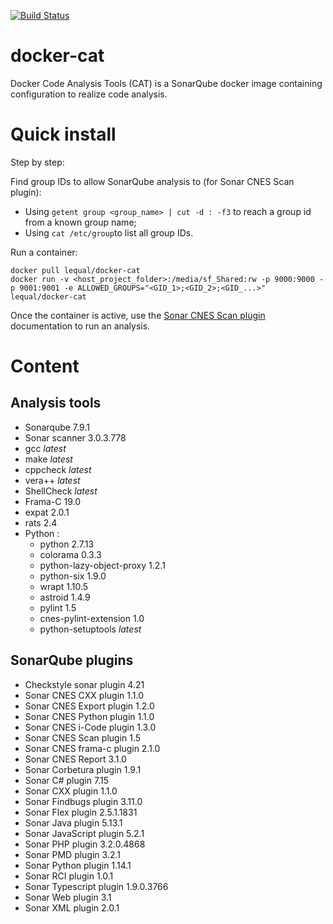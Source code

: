 [![Build Status](https://travis-ci.org/lequal/docker-cat.svg?branch=master)](https://travis-ci.org/lequal/docker-cat)
# docker-cat
Docker Code Analysis Tools (CAT) is a SonarQube docker image containing configuration to realize code analysis.

# Quick install
Step by step: 

Find group IDs to allow SonarQube analysis to (for Sonar CNES Scan plugin):
* Using `getent group <group_name> | cut -d : -f3` to reach a group id from a known group name;
* Using `cat /etc/group`to list all group IDs.

Run a container:
```
docker pull lequal/docker-cat
docker run -v <host_project_folder>:/media/sf_Shared:rw -p 9000:9000 -p 9001:9001 -e ALLOWED_GROUPS="<GID_1>;<GID_2>;<GID_...>" lequal/docker-cat
```
Once the container is active, use the [Sonar CNES Scan plugin](https://github.com/lequal/sonar-cnes-scan-plugin) documentation to run an analysis.

# Content

## Analysis tools
- Sonarqube 7.9.1
- Sonar scanner 3.0.3.778
- gcc *latest*
- make *latest*
- cppcheck *latest*
- vera++ *latest*
- ShellCheck *latest*
- Frama-C 19.0
- expat 2.0.1
- rats 2.4  
- Python :
  - python 2.7.13 
  - colorama 0.3.3
  - python-lazy-object-proxy 1.2.1
  - python-six 1.9.0
  - wrapt 1.10.5
  - astroid 1.4.9
  - pylint 1.5
  - cnes-pylint-extension 1.0
  - python-setuptools *latest*

## SonarQube plugins
- Checkstyle sonar plugin 4.21
- Sonar CNES CXX plugin 1.1.0
- Sonar CNES Export plugin 1.2.0
- Sonar CNES Python plugin 1.1.0
- Sonar CNES i-Code plugin 1.3.0
- Sonar CNES Scan plugin 1.5
- Sonar CNES frama-c plugin 2.1.0
- Sonar CNES Report 3.1.0
- Sonar Corbetura plugin 1.9.1
- Sonar C# plugin 7.15
- Sonar CXX plugin 1.1.0
- Sonar Findbugs plugin 3.11.0
- Sonar Flex plugin  2.5.1.1831
- Sonar Java plugin 5.13.1
- Sonar JavaScript plugin 5.2.1
- Sonar PHP plugin 3.2.0.4868
- Sonar PMD plugin 3.2.1
- Sonar Python plugin 1.14.1
- Sonar RCI plugin 1.0.1
- Sonar Typescript plugin 1.9.0.3766
- Sonar Web plugin 3.1
- Sonar XML plugin 2.0.1


